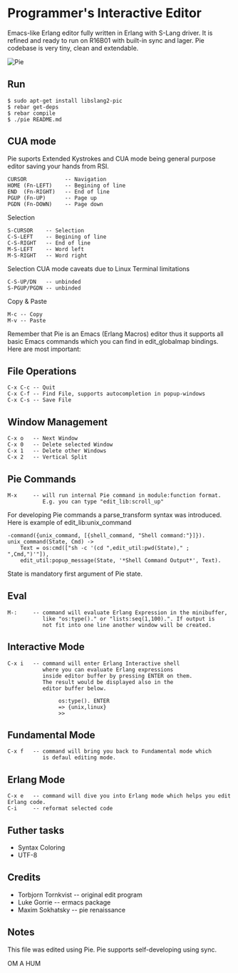 Programmer's Interactive Editor
===============================

Emacs-like Erlang editor fully written in Erlang with S-Lang driver.
It is refined and ready to run on R16B01 with built-in sync and lager.
Pie codebase is very tiny, clean and extendable.

![Pie](http://synrc.com/lj/pie2.png)

Run
---

    $ sudo apt-get install libslang2-pic
    $ rebar get-deps
    $ rebar compile
    $ ./pie README.md

CUA mode
--------

Pie suports Extended Kystrokes and CUA mode being general purpose
editor saving your hands from RSI.

    CURSOR            -- Navigation
    HOME (Fn-LEFT)    -- Begining of line
    END  (Fn-RIGHT)   -- End of line
    PGUP (Fn-UP)      -- Page up
    PGDN (Fn-DOWN)    -- Page down

Selection
    
    S-CURSOR    -- Selection
    C-S-LEFT    -- Begining of line
    C-S-RIGHT   -- End of line
    M-S-LEFT    -- Word left
    M-S-RIGHT   -- Word right

Selection CUA mode caveats due to Linux Terminal limitations
    
    C-S-UP/DN   -- unbinded
    S-PGUP/PGDN -- unbinded
    
Copy & Paste

    M-c -- Copy
    M-v -- Paste

Remember that Pie is an Emacs (Erlang Macros) editor thus
it supports all basic Emacs commands which you can find
in edit_globalmap bindings. Here are most important:

File Operations
---------------

    C-x C-c -- Quit
    C-x C-f -- Find File, supports autocompletion in popup-windows
    C-x C-s -- Save File

Window Management
-----------------

    C-x o   -- Next Window
    C-x 0   -- Delete selected Window
    C-x 1   -- Delete other Windows
    C-x 2   -- Vertical Split 
    
Pie Commands
------------

    M-x     -- will run internal Pie command in module:function format.
               E.g. you can type "edit_lib:scroll_up"

For developing Pie commands a parse_transform syntax was introduced.
Here is example of edit_lib:unix_command

    -command({unix_command, [{shell_command, "Shell command:"}]}).
    unix_command(State, Cmd) ->
        Text = os:cmd(["sh -c '(cd ",edit_util:pwd(State)," ; ",Cmd,")'"]),
        edit_util:popup_message(State, '*Shell Command Output*', Text).

State is mandatory first argument of Pie state.

Eval
----

    M-:     -- command will evaluate Erlang Expression in the minibuffer,
               like "os:type()." or "lists:seq(1,100).". If output is
               not fit into one line another window will be created.

Interactive Mode
----------------

    C-x i   -- command will enter Erlang Interactive shell 
               where you can evaluate Erlang expressions 
               inside editor buffer by pressing ENTER on them.
               The result would be displayed also in the 
               editor buffer below.

                    os:type(). ENTER
                    => {unix,linux}
                    >>

Fundamental Mode
----------------

    C-x f   -- command will bring you back to Fundamental mode which
               is defaul editing mode.

Erlang Mode
-----------

    C-x e   -- command will dive you into Erlang mode which helps you edit Erlang code.
    C-i     -- reformat selected code

Futher tasks
------------

* Syntax Coloring
* UTF-8

Credits
-------

* Torbjorn Tornkvist -- original edit program
* Luke Gorrie -- ermacs package
* Maxim Sokhatsky -- pie renaissance

Notes
-----

This file was edited using Pie.
Pie supports self-developing using sync.

OM A HUM

